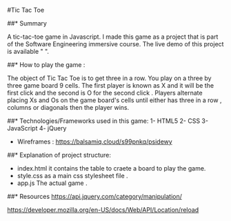 #Tic Tac Toe 

##* Summary

A tic-tac-toe game in Javascript.  I made this game as a project that is part of the Software Engineering immersive course.
The live demo of this project is available " ".

##* How to play the game : 


The object of Tic Tac Toe is to get three in a row. You play on a three by three game board 9 cells. The first player is known as X and it will be the first click and the second is O for the second click . Players alternate placing Xs and Os on the game board's cells until either has three in a row , columns or diagonals then the player wins.


##* Technologies/Frameworks used in this game:
1- HTML5
2- CSS
3- JavaScript
4- jQuery
- Wireframes : https://balsamiq.cloud/s99pnkq/psidewy

##* Explanation of project structure:
 - index.html  it contains the table to craete a board to play the game.
 - style.css as a main css stylesheet file .
- app.js  The actual game .

##* Resources
https://api.jquery.com/category/manipulation/ 

https://developer.mozilla.org/en-US/docs/Web/API/Location/reload







